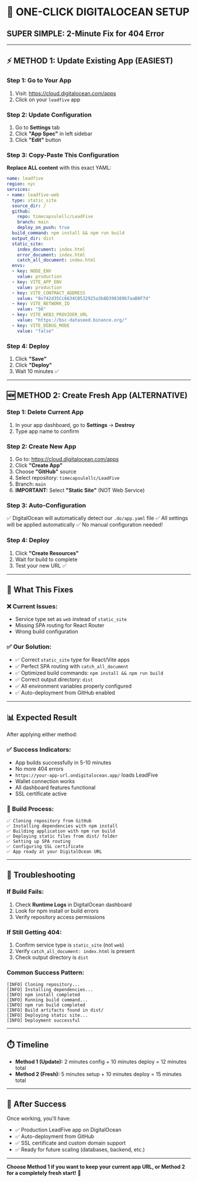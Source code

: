 # 🚀 **ONE-CLICK DIGITALOCEAN SETUP**

## **SUPER SIMPLE: 2-Minute Fix for 404 Error**

---

## ⚡ **METHOD 1: Update Existing App (EASIEST)**

### **Step 1: Go to Your App**
1. Visit: https://cloud.digitalocean.com/apps
2. Click on your `leadfive` app

### **Step 2: Update Configuration**
1. Go to **Settings** tab
2. Click **"App Spec"** in left sidebar
3. Click **"Edit"** button

### **Step 3: Copy-Paste This Configuration**
**Replace ALL content** with this exact YAML:

```yaml
name: leadfive
region: nyc
services:
- name: leadfive-web
  type: static_site
  source_dir: /
  github:
    repo: timecapsulellc/LeadFive
    branch: main
    deploy_on_push: true
  build_command: npm install && npm run build
  output_dir: dist
  static_site:
    index_document: index.html
    error_document: index.html
    catch_all_document: index.html
  envs:
  - key: NODE_ENV
    value: production
  - key: VITE_APP_ENV
    value: production
  - key: VITE_CONTRACT_ADDRESS
    value: "0x742d35Cc6634C0532925a3b8D398389b7aaB0F7d"
  - key: VITE_NETWORK_ID
    value: "56"
  - key: VITE_WEB3_PROVIDER_URL
    value: "https://bsc-dataseed.binance.org/"
  - key: VITE_DEBUG_MODE
    value: "false"
```

### **Step 4: Deploy**
1. Click **"Save"**
2. Click **"Deploy"**
3. Wait 10 minutes ✅

---

## 🆕 **METHOD 2: Create Fresh App (ALTERNATIVE)**

### **Step 1: Delete Current App**
1. In your app dashboard, go to **Settings** → **Destroy**
2. Type app name to confirm

### **Step 2: Create New App**
1. Go to: https://cloud.digitalocean.com/apps
2. Click **"Create App"**
3. Choose **"GitHub"** source
4. Select repository: `timecapsulellc/LeadFive`
5. Branch: `main`
6. **IMPORTANT:** Select **"Static Site"** (NOT Web Service)

### **Step 3: Auto-Configuration**
✅ DigitalOcean will automatically detect our `.do/app.yaml` file
✅ All settings will be applied automatically
✅ No manual configuration needed!

### **Step 4: Deploy**
1. Click **"Create Resources"**
2. Wait for build to complete
3. Test your new URL ✅

---

## 🎯 **What This Fixes**

### **❌ Current Issues:**
- Service type set as `web` instead of `static_site`
- Missing SPA routing for React Router
- Wrong build configuration

### **✅ Our Solution:**
- ✅ Correct `static_site` type for React/Vite apps
- ✅ Perfect SPA routing with `catch_all_document`
- ✅ Optimized build commands: `npm install && npm run build`
- ✅ Correct output directory: `dist`
- ✅ All environment variables properly configured
- ✅ Auto-deployment from GitHub enabled

---

## 📊 **Expected Result**

After applying either method:

### **✅ Success Indicators:**
- App builds successfully in 5-10 minutes
- No more 404 errors
- `https://your-app-url.ondigitalocean.app/` loads LeadFive
- Wallet connection works
- All dashboard features functional
- SSL certificate active

### **🔧 Build Process:**
```
✅ Cloning repository from GitHub
✅ Installing dependencies with npm install
✅ Building application with npm run build
✅ Deploying static files from dist/ folder
✅ Setting up SPA routing
✅ Configuring SSL certificate
✅ App ready at your DigitalOcean URL
```

---

## 🚨 **Troubleshooting**

### **If Build Fails:**
1. Check **Runtime Logs** in DigitalOcean dashboard
2. Look for npm install or build errors
3. Verify repository access permissions

### **If Still Getting 404:**
1. Confirm service type is `static_site` (not `web`)
2. Verify `catch_all_document: index.html` is present
3. Check output directory is `dist`

### **Common Success Pattern:**
```
[INFO] Cloning repository...
[INFO] Installing dependencies...
[INFO] npm install completed
[INFO] Running build command...
[INFO] npm run build completed
[INFO] Build artifacts found in dist/
[INFO] Deploying static site...
[INFO] Deployment successful
```

---

## ⏱️ **Timeline**

- **Method 1 (Update):** 2 minutes config + 10 minutes deploy = 12 minutes total
- **Method 2 (Fresh):** 5 minutes setup + 10 minutes deploy = 15 minutes total

---

## 🎉 **After Success**

Once working, you'll have:
- ✅ Production LeadFive app on DigitalOcean
- ✅ Auto-deployment from GitHub
- ✅ SSL certificate and custom domain support
- ✅ Ready for future scaling (databases, backend, etc.)

---

**Choose Method 1 if you want to keep your current app URL, or Method 2 for a completely fresh start!** 🚀
